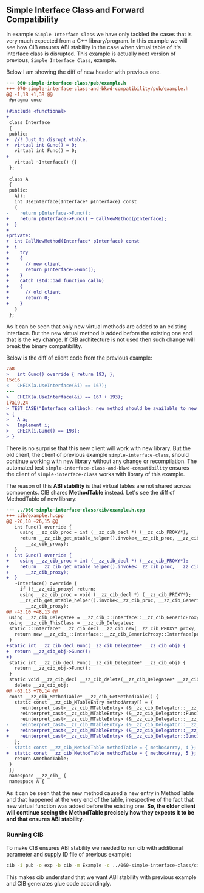 ## Simple Interface Class and Forward Compatibility

In example `Simple Interface Class` we have only tackled the cases that is very much expected from a C++ library/program. In this example we will see how CIB ensures ABI stability in the case when virtual table of it's interface class is disrupted. This example is actually next version of previous, `Simple Interface Class`, example.

Below I am showing the diff of new header with previous one.

```diff
--- 060-simple-interface-class/pub/example.h
+++ 070-simple-interface-class-and-bkwd-compatibility/pub/example.h
@@ -1,18 +1,38 @@
 #pragma once
 
+#include <functional>
+
 class Interface
 {
 public:
+  //! Just to disrupt vtable.
+  virtual int Gunc() = 0;
   virtual int Func() = 0;
+
   virtual ~Interface() {}
 };
 
 class A
 {
 public:
   A();
   int UseInterface(Interface* pInterface) const
   {
-    return pInterface->Func();
+    return pInterface->Func() + CallNewMethod(pInterface);
+  }
+
+private:
+  int CallNewMethod(Interface* pInterface) const
+  {
+    try
+    {
+      // new client
+      return pInterface->Gunc();
+    }
+    catch (std::bad_function_call&)
+    {
+      // old client
+      return 0;
+    }
   }
 };

```

As it can be seen that only new virtual methods are added to an existing interface. But the new virtual method is added before the existing one and that is the key change. If CIB architecture is not used then such change will break the binary compatibility.

Below is the diff of client code from the previous example:

```diff
7a8
>   int Gunc() override { return 193; };
15c16
<   CHECK(a.UseInterface(&i) == 167);
---
>   CHECK(a.UseInterface(&i) == 167 + 193);
17a19,24
> TEST_CASE("Interface callback: new method should be available to new clients")
> {
>   A a;
>   Implement i;
>   CHECK(i.Gunc() == 193);
> }

```

There is no surprise that this new client will work with new library. But the old client, the client of previous example `simple-interface-class`, should continue working with new library without any change or recompilation. The automated test `simple-interface-class-and-bkwd-compatibility` ensures the client of `simple-interface-class` works with library of this example.

The reason of this **ABI stability** is that virtual tables are not shared across components. CIB shares **MethodTable** instead. Let's see the diff of MethodTable of new library:

```diff
--- ../060-simple-interface-class/cib/example.h.cpp
+++ cib/example.h.cpp
@@ -26,10 +26,15 @@
   int Func() override {
     using __zz_cib_proc = int (__zz_cib_decl *) (__zz_cib_PROXY*);
     return __zz_cib_get_mtable_helper().invoke<__zz_cib_proc, __zz_cib_GenericProxy::__zz_cib_methodid::Func>(
       __zz_cib_proxy);
   }
+  int Gunc() override {
+    using __zz_cib_proc = int (__zz_cib_decl *) (__zz_cib_PROXY*);
+    return __zz_cib_get_mtable_helper().invoke<__zz_cib_proc, __zz_cib_GenericProxy::__zz_cib_methodid::Gunc>(
+      __zz_cib_proxy);
+  }
   ~Interface() override {
     if (!__zz_cib_proxy) return;
     using __zz_cib_proc = void (__zz_cib_decl *) (__zz_cib_PROXY*);
     __zz_cib_get_mtable_helper().invoke<__zz_cib_proc, __zz_cib_GenericProxy::__zz_cib_methodid::__zz_cib_delete>(
       __zz_cib_proxy);
@@ -43,10 +48,13 @@
 using __zz_cib_Delegatee = __zz_cib_::Interface::__zz_cib_GenericProxy::Interface;
 using __zz_cib_ThisClass = __zz_cib_Delegatee;
 static ::Interface* __zz_cib_decl __zz_cib_new(__zz_cib_PROXY* proxy, const __zz_cib_MethodTable* mtbl) {
   return new __zz_cib_::Interface::__zz_cib_GenericProxy::Interface(proxy, mtbl);
 }
+static int __zz_cib_decl Gunc(__zz_cib_Delegatee* __zz_cib_obj) {
+  return __zz_cib_obj->Gunc();
+}
 static int __zz_cib_decl Func(__zz_cib_Delegatee* __zz_cib_obj) {
   return __zz_cib_obj->Func();
 }
 static void __zz_cib_decl __zz_cib_delete(__zz_cib_Delegatee* __zz_cib_obj) {
   delete __zz_cib_obj;
@@ -62,13 +70,14 @@
 const __zz_cib_MethodTable* __zz_cib_GetMethodTable() {
   static const __zz_cib_MTableEntry methodArray[] = {
     reinterpret_cast<__zz_cib_MTableEntry> (&__zz_cib_Delegator::__zz_cib_new),
     reinterpret_cast<__zz_cib_MTableEntry> (&__zz_cib_Delegator::Func),
     reinterpret_cast<__zz_cib_MTableEntry> (&__zz_cib_Delegator::__zz_cib_delete),
-    reinterpret_cast<__zz_cib_MTableEntry> (&__zz_cib_Delegator::__zz_cib_release_proxy)
+    reinterpret_cast<__zz_cib_MTableEntry> (&__zz_cib_Delegator::__zz_cib_release_proxy),
+    reinterpret_cast<__zz_cib_MTableEntry> (&__zz_cib_Delegator::Gunc)
   };
-  static const __zz_cib_MethodTable methodTable = { methodArray, 4 };
+  static const __zz_cib_MethodTable methodTable = { methodArray, 5 };
   return &methodTable;
 }
 }}
 namespace __zz_cib_ {
 namespace A {

```

As it can be seen that the new method caused a new entry in MethodTable and that happened at the very end of the table, irrespective of the fact that new virtual function was added before the existing one. **So, the older client will continue seeing the MethodTable precisely how they expects it to be and that ensures ABI stability**.

### Running CIB
To make CIB ensures ABI stability we needed to run cib with additional parameter and supply ID file of previous example:

```sh
cib -i pub -o exp -b cib -m Example -c ../060-simple-interface-class/cib/__zz_cib_Example-ids.h
```

This makes cib understand that we want ABI stability with previous example and CIB generates glue code accordingly.

